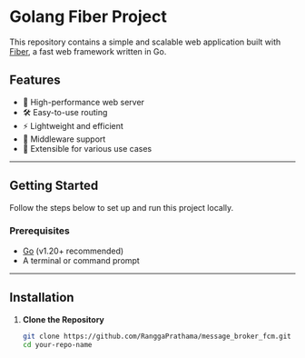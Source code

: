 # Golang Fiber Project

This repository contains a simple and scalable web application built with [Fiber](https://gofiber.io), a fast web framework written in Go.

## Features

- 🚀 High-performance web server
- 🛠 Easy-to-use routing
- ⚡ Lightweight and efficient
- 📄 Middleware support
- 🔧 Extensible for various use cases

---

## Getting Started

Follow the steps below to set up and run this project locally.

### Prerequisites

- [Go](https://go.dev/dl/) (v1.20+ recommended)
- A terminal or command prompt

---

## Installation

1. **Clone the Repository**
   ```bash
   git clone https://github.com/RanggaPrathama/message_broker_fcm.git
   cd your-repo-name
